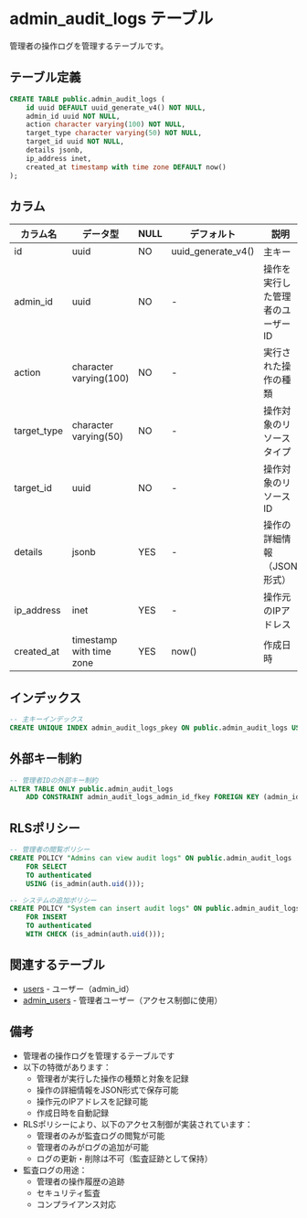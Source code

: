# admin_audit_logs テーブル

管理者の操作ログを管理するテーブルです。

## テーブル定義

```sql
CREATE TABLE public.admin_audit_logs (
    id uuid DEFAULT uuid_generate_v4() NOT NULL,
    admin_id uuid NOT NULL,
    action character varying(100) NOT NULL,
    target_type character varying(50) NOT NULL,
    target_id uuid NOT NULL,
    details jsonb,
    ip_address inet,
    created_at timestamp with time zone DEFAULT now()
);
```

## カラム

| カラム名 | データ型 | NULL | デフォルト | 説明 |
|---------|----------|------|------------|------|
| id | uuid | NO | uuid_generate_v4() | 主キー |
| admin_id | uuid | NO | - | 操作を実行した管理者のユーザーID |
| action | character varying(100) | NO | - | 実行された操作の種類 |
| target_type | character varying(50) | NO | - | 操作対象のリソースタイプ |
| target_id | uuid | NO | - | 操作対象のリソースID |
| details | jsonb | YES | - | 操作の詳細情報（JSON形式） |
| ip_address | inet | YES | - | 操作元のIPアドレス |
| created_at | timestamp with time zone | YES | now() | 作成日時 |

## インデックス

```sql
-- 主キーインデックス
CREATE UNIQUE INDEX admin_audit_logs_pkey ON public.admin_audit_logs USING btree (id);
```

## 外部キー制約

```sql
-- 管理者IDの外部キー制約
ALTER TABLE ONLY public.admin_audit_logs
    ADD CONSTRAINT admin_audit_logs_admin_id_fkey FOREIGN KEY (admin_id) REFERENCES auth.users(id);
```

## RLSポリシー

```sql
-- 管理者の閲覧ポリシー
CREATE POLICY "Admins can view audit logs" ON public.admin_audit_logs
    FOR SELECT
    TO authenticated
    USING (is_admin(auth.uid()));

-- システムの追加ポリシー
CREATE POLICY "System can insert audit logs" ON public.admin_audit_logs
    FOR INSERT
    TO authenticated
    WITH CHECK (is_admin(auth.uid()));
```

## 関連するテーブル

- [users](./users.md) - ユーザー（admin_id）
- [admin_users](./admin_users.md) - 管理者ユーザー（アクセス制御に使用）

## 備考

- 管理者の操作ログを管理するテーブルです
- 以下の特徴があります：
  - 管理者が実行した操作の種類と対象を記録
  - 操作の詳細情報をJSON形式で保存可能
  - 操作元のIPアドレスを記録可能
  - 作成日時を自動記録
- RLSポリシーにより、以下のアクセス制御が実装されています：
  - 管理者のみが監査ログの閲覧が可能
  - 管理者のみがログの追加が可能
  - ログの更新・削除は不可（監査証跡として保持）
- 監査ログの用途：
  - 管理者の操作履歴の追跡
  - セキュリティ監査
  - コンプライアンス対応 